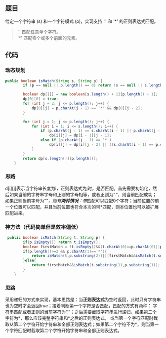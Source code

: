 ## 题目
给定一个字符串 (s) 和一个字符模式 (p)，实现支持 '.' 和 '*' 的正则表达式匹配。
>'.' 匹配任意单个字符。<br>
'*' 匹配零个或多个前面的元素。

## 代码

### 动态规划
``` JAVA
public boolean isMatch(String s, String p) {
        if (p == null || p.length() == 0) return (s == null || s.length() == 0);

        boolean dp[][] = new boolean[s.length() + 1][p.length() + 1];
        dp[0][0] = true;
        for (int j = 2; j <= p.length(); j++) {
            dp[0][j] = p.charAt(j - 1) == '*' && dp[0][j - 2];
        }

        for (int j = 1; j <= p.length(); j++) {
            for (int i = 1; i <= s.length(); i++) {
                if (p.charAt(j - 1) == s.charAt(i - 1) || p.charAt(j - 1) == '.')
                    dp[i][j] = dp[i - 1][j - 1];
                else if (p.charAt(j - 1) == '*')
                    dp[i][j] = dp[i][j - 2] || ((s.charAt(i - 1) == p.charAt(j - 2) || p.charAt(j - 2) == '.') && dp[i - 1][j]);
            }
        }
        return dp[s.length()][p.length()];
    }
```
### 思路
d[i][j]表示当字符串长度为i，正则表达式为j时，是否匹配。首先需要初始化，然后如果当前的字符串字母和正则的字母相等，或者正则为“.”，则当前匹配成功；
如果正则当前字母为“*”，则有**两种情况**：带*匹配可以匹配0个字符；当前位置的前一个位置可以匹配，并且当前位置也符合本次的带*匹配，则本位置也可以被扩展匹配进来。


### 神方法（代码简单但是效率偏低）
``` JAVA
 public boolean isMatch(String t, String p) {
        if(p.isEmpty()) return t.isEmpty();
        boolean firstMatch = !t.isEmpty()&&(t.charAt(0)==p.charAt(0)||p.charAt(0)=='.');
        if(p.length()>=2 && p.charAt(1)=='*'){
            return isMatch(t,p.substring(2))||(firstMatch&&isMatch(t.substring(1),p));
        }else{
            return firstMatch&&isMatch(t.substring(1),p.substring(1));
        }
    }
```
### 思路
采用递归的方式来实现，基本思路是：当**正则表达式**为空时返回，此时只有字符串也为空时才会返回*true*；接着判断第一个字符是否匹配，匹配的方式有两种：
字符串匹配或者正则的当前字符为“.”；之后需要截取字符串进行递归，如果第二个字符为\*，那么应该完整字符串和\*之后的正则表达式，
或当第一个字符匹配时截取从第二个字符开始字符串和全部正则表达式；如果第二个字符不为\*，则当第一个字符匹配时截取第二个字符开始字符串和全部正则表达式。
